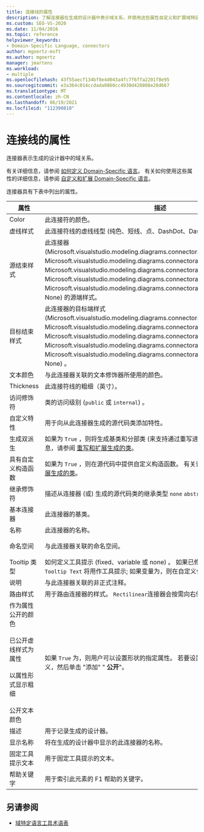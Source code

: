 ```yaml
---
title: 连接线的属性
description: 了解连接器在生成的设计器中表示域关系，并使用这些属性自定义和扩展域特定语言。
ms.custom: SEO-VS-2020
ms.date: 11/04/2016
ms.topic: reference
helpviewer_keywords:
- Domain-Specific Language, connectors
author: mgoertz-msft
ms.author: mgoertz
manager: jmartens
ms.workload:
- multiple
ms.openlocfilehash: 43f55aecf134bf8e4d043a4fc7f6ffa2201f8e95
ms.sourcegitcommit: e3a364c014ccdada0860cc4930d428808e20d667
ms.translationtype: MT
ms.contentlocale: zh-CN
ms.lasthandoff: 06/19/2021
ms.locfileid: "112390810"
---
```

# <a name="properties-of-connectors"></a>连接线的属性
连接器表示生成的设计器中的域关系。

 有关详细信息，请参阅 [如何定义 Domain-Specific 语言](../modeling/how-to-define-a-domain-specific-language.md)。 有关如何使用这些属性的详细信息，请参阅 [自定义和扩展 Domain-Specific 语言](../modeling/customizing-and-extending-a-domain-specific-language.md)。

 连接器具有下表中列出的属性。

|属性|描述|默认|
|-|-|-|
|Color|此连接符的颜色。|黑色|
|虚线样式|此连接符线的虚线线型 (纯色、短线、点、DashDot、DashDotDot 或自定义) 。|单色|
|源结束样式|此连接器 (Microsoft.visualstudio.modeling.diagrams.connectorarrowstyle.hollowarrow、Microsoft.visualstudio.modeling.diagrams.connectorarrowstyle.emptyarrow、Microsoft.visualstudio.modeling.diagrams.connectorarrowstyle.filledarrow、Microsoft.visualstudio.modeling.diagrams.connectorarrowstyle.emptydiamond、Microsoft.visualstudio.modeling.diagrams.connectorarrowstyle.filleddiamond 或 None) 的源端样式。|无|
|目标结束样式|此连接器的目标端样式 (Microsoft.visualstudio.modeling.diagrams.connectorarrowstyle.hollowarrow、Microsoft.visualstudio.modeling.diagrams.connectorarrowstyle.emptyarrow、Microsoft.visualstudio.modeling.diagrams.connectorarrowstyle.filledarrow、Microsoft.visualstudio.modeling.diagrams.connectorarrowstyle.emptydiamond、Microsoft.visualstudio.modeling.diagrams.connectorarrowstyle.filleddiamond 或 None) 。|无|
|文本颜色|与此连接器关联的文本修饰器所使用的颜色。|黑色|
|Thickness|此连接符线的粗细（英寸）。|0.03125|
|访问修饰符|类的访问级别 (`public` 或 `internal`) 。|公用|
|自定义特性|用于向从此连接器生成的源代码类添加特性。|\<none>|
|生成双派生|如果为 `True` ，则将生成基类和分部类 (来支持通过重写进行自定义) 。 有关详细信息，请参阅 [重写和扩展生成的类](../modeling/overriding-and-extending-the-generated-classes.md)。|False|
|具有自定义构造函数|如果为 `True` ，则在源代码中提供自定义构造函数。 有关详细信息，请参阅 [重写和扩展生成的类](../modeling/overriding-and-extending-the-generated-classes.md)。|False|
|继承修饰符|描述从连接器 (或) 生成的源代码类的继承类型 `none` `abstract` `sealed` 。|无|
|基本连接器|此连接器的基类。|（无）|
|名称|此连接器的名称。|当前名称|
|命名空间|与此连接器关联的命名空间。|当前命名空间|
|Tooltip 类型|如何定义工具提示 (fixed、variable 或 none) 。 如果已修复，则属性的值 `Fixed Tooltip Text` 将用作工具提示; 如果变量为，则在自定义代码中定义工具提示。|\<none>|
|说明|与此连接器关联的非正式注释。|\<none>|
|路由样式|用于路由连接器的样式。 `Rectilinear`连接器会按需向右倾斜; `Straight` 连接器不会。|折线|
|作为属性公开的颜色<br /><br /> 已公开虚线样式为属性<br /><br /> 以属性形式显示粗细<br /><br /> 公开文本颜色|如果 `True` 为，则用户可以设置形状的指定属性。 若要设置此项，请右键单击形状定义，然后单击 "添加" " **公开**"。|False|
|描述|用于记录生成的设计器。|\<none>|
|显示名称|将在生成的设计器中显示的此连接器的名称。|\<none>|
|固定工具提示文本|用于固定工具提示的文本。|\<none>|
|帮助关键字|用于索引此元素的 F1 帮助的关键字。|\<none>|

## <a name="see-also"></a>另请参阅

- [域特定语言工具术语表](/previous-versions/bb126564(v=vs.100))